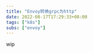 ```yaml
---
title: "Envoy转换grpc为http"
date: 2022-08-17T17:29:33+08:00
tags: ["k8s"]
subs: ["envoy"]
---
```


wip
